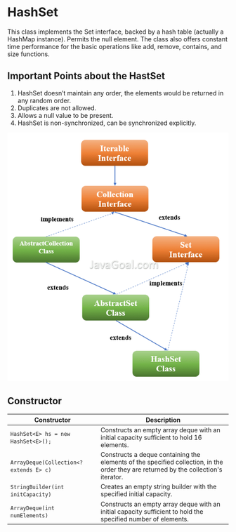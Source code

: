 # HashSet
This class implements the Set interface, backed by a hash table (actually a HashMap instance). Permits the null element. The class also offers constant time performance for the basic operations like add, remove, contains, and size functions.

## Important Points about the HastSet
1. HashSet doesn’t maintain any order, the elements would be returned in any random order.
2. Duplicates are not allowed.
3. Allows a null value to be present.
4. HashSet is non-synchronized, can be synchronized explicitly.

![](images/11.png)

## Constructor

|     Constructor |         Description                    |
|----------------------------|------------------------------------|
|     `HashSet<E> hs = new HashSet<E>();` |   Constructs an empty array deque with an initial capacity sufficient to hold 16 elements. |
|  `ArrayDeque(Collection<? extends E> c)` |     Constructs a deque containing the elements of the specified collection, in the order they are returned by the collection's iterator. |
|  `StringBuilder(int initCapacity)`	 |     Creates an empty string builder with the specified initial capacity. |
|  `ArrayDeque(int numElements)`	|  Constructs an empty array deque with an initial capacity sufficient to hold the specified number of elements. |